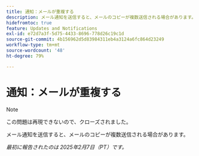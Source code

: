 ```yaml
---
title: 通知：メールが重複する
description: メール通知を送信すると、メールのコピーが複数送信される場合があります。
hidefromtoc: true
feature: Updates and Notifications
exl-id: e72d7a3f-5d75-4433-8696-778d26c19c1d
source-git-commit: 4b156962d5d83984311eb4a3124a6fc864d23249
workflow-type: tm+mt
source-wordcount: '48'
ht-degree: 79%

---
```


# 通知：メールが重複する

>[!NOTE]
>
>この問題は再現できないので、クローズされました。

メール通知を送信すると、メールのコピーが複数送信される場合があります。

_最初に報告されたのは 2025年2月7日（PT）です。_
